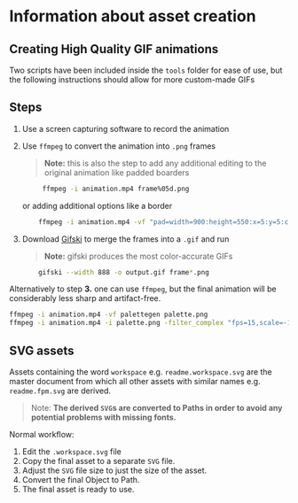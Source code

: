 # Information about asset creation

## Creating High Quality GIF animations

Two scripts have been included inside the `tools` folder for ease of use, but the following instructions should allow for more custom-made GIFs

## Steps

1. Use a screen capturing software to record the animation
2. Use `ffmpeg` to convert the animation into `.png` frames

   > **Note:** this is also the step to add any additional editing to the original animation
   > like padded boarders

   ```sh
        ffmpeg -i animation.mp4 frame%05d.png
   ```

   or adding additional options like a border

   ```sh
       ffmpeg -i animation.mp4 -vf "pad=width=900:height=550:x=5:y=5:color=734f96" frame%05d.png
   ```

3. Download [Gifski](https://gif.ski) to merge the frames into a `.gif` and run

   > **Note:** gifski produces the most color-accurate GIFs

   ```sh
       gifski --width 888 -o output.gif frame*.png
   ```

Alternatively to step **3.** one can use `ffmpeg`, but the final animation will be
considerably less sharp and artifact-free.

```sh
ffmpeg -i animation.mp4 -vf palettegen palette.png
ffmpeg -i animation.mp4 -i palette.png -filter_complex "fps=15,scale=-1:-1:flags=lanczos[x];[x][1:v]paletteuse" output.gif
```

## SVG assets

Assets containing the word `workspace` e.g. `readme.workspace.svg` are the master
document from which all other assets with similar names e.g. `readme.fpm.svg` are
derived.

> Note:
> **The derived `SVG`s are converted to Paths in order to avoid any
> potential problems with missing fonts.**

Normal workflow:

1. Edit the `.workspace.svg` file
2. Copy the final asset to a separate `SVG` file.
3. Adjust the `SVG` file size to just the size of the asset.
4. Convert the final Object to Path.
5. The final asset is ready to use.
